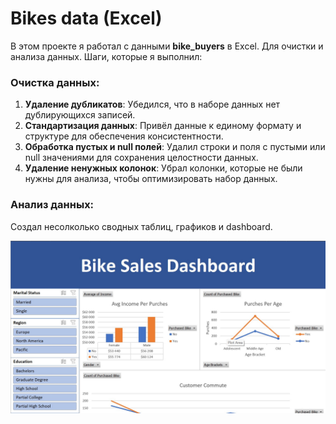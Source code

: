 # Bikes data (Excel)
 
В этом проекте я работал с данными **bike_buyers** в Excel. Для очистки и анализа данных. Шаги, которые я выполнил:

### Очистка данных:

1. **Удаление дубликатов**: Убедился, что в наборе данных нет дублирующихся записей.
2. **Стандартизация данных**: Привёл данные к единому формату и структуре для обеспечения консистентности.
3. **Обработка пустых и null полей**: Удалил строки и поля с пустыми или null значениями для сохранения целостности данных.
4. **Удаление ненужных колонок**: Убрал колонки, которые не были нужны для анализа, чтобы оптимизировать набор данных.

### Анализ данных:

Создал несолколько сводных таблиц, графиков и dashboard.

<img src="Dashboard.jpg">